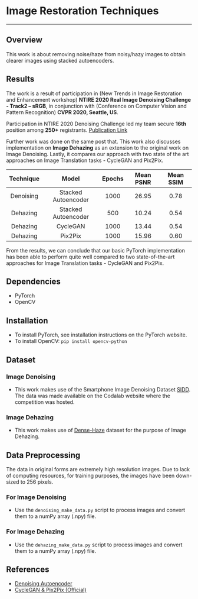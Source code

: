 # Image Restoration Techniques

***
## Overview
This work is about removing noise/haze from noisy/hazy images to obtain clearer images using stacked autoencoders.

## Results

The work is a result of participation in (New Trends in Image Restoration and Enhancement workshop) **NTIRE 2020 Real Image Denoising Challenge - Track2 – sRGB**, in conjunction with (Conference on Computer Vision and Pattern Recognition) **CVPR 2020, Seattle, US**.

Participation in NTIRE 2020 Denoising Challenge led my team secure **16th** position among **250+** registrants. [Publication Link](https://arxiv.org/abs/2005.04117)

Further work was done on the same post that. This work also discusses implementation on **Image Dehazing** as an extension to the original work on Image Denoising. Lastly, it compares our approach with two state of the art approaches on Image Translation tasks - CycleGAN and Pix2Pix. 

| Technique | Model  | Epochs | Mean PSNR | Mean SSIM |
| :---:   | :-: | :-: | :-: | :-: |
| Denoising | Stacked Autoencoder | 1000 | 26.95 | 0.78 |
| Dehazing | Stacked Autoencoder | 500 | 10.24 | 0.54 |
| Dehazing | CycleGAN | 1000 | 13.44 | 0.54 |
| Dehazing | Pix2Pix | 1000 | 15.96 | 0.60 |

From the results, we can conclude that our basic PyTorch implementation has been able to perform quite well compared to two state-of-the-art approaches for Image Translation tasks - CycleGAN and Pix2Pix.

## Dependencies
 - PyTorch
 - OpenCV
 
 ## Installation
 - To install PyTorch, see installation instructions on the PyTorch website.
 - To install OpenCV: `pip install opencv-python`
 
## Dataset

### Image Denoising
- This work makes use of the Smartphone Image Denoising Dataset [SIDD](https://www.eecs.yorku.ca/~kamel/sidd/). The data was made available on the Codalab website where the competition was hosted.

### Image Dehazing
- This work makes use of [Dense-Haze](https://arxiv.org/abs/1904.02904) dataset for the purpose of Image Dehazing. 

## Data Preprocessing
The data in original forms are extremely high resolution images. Due to lack of computing resources, for training purposes, the images have been down-sized to 256 pixels.

### For Image Denoising
- Use the `denoising_make_data.py` script to process images and convert them to a numPy array (.npy) file.

### For Image Dehazing
- Use the `dehazing_make_data.py` script to process images and convert them to a numPy array (.npy) file. 

## References
* [Denoising Autoencoder](https://github.com/GunhoChoi/Kind-PyTorch-Tutorial/blob/master/07_Denoising_Autoencoder/Denoising_Autoencoder.ipynb)
* [CycleGAN & Pix2Pix (Official)](https://github.com/junyanz/pytorch-CycleGAN-and-pix2pix)

 
